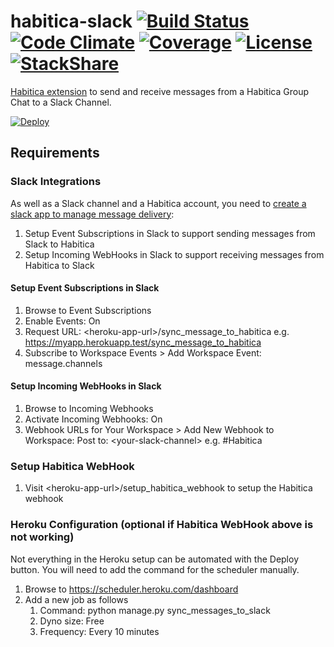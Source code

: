 # habitica-slack [![Build Status](https://img.shields.io/travis/niteshpatel/habitica-slack.svg)](https://travis-ci.org/niteshpatel/habitica-slack) [![Code Climate](https://img.shields.io/codeclimate/maintainability/niteshpatel/habitica-slack.svg)](https://codeclimate.com/github/niteshpatel/habitica-slack) [![Coverage](https://img.shields.io/codeclimate/coverage-letter/niteshpatel/habitica-slack.svg)](https://codeclimate.com/github/niteshpatel/habitica-slack) [![License](https://img.shields.io/github/license/niteshpatel/habitica-slack.svg?maxAge=3600)](https://raw.githubusercontent.com/niteshpatel/habitica-slack/master/LICENSE.txt) [![StackShare](http://img.shields.io/badge/tech-stack-0690fa.svg?style=flat)](http://stackshare.io/niteshpatel/habitica-slack)
[Habitica extension](http://habitica.wikia.com/wiki/Slack_Chat_Integration) to send and receive messages from a Habitica Group Chat to a Slack Channel.  

[![Deploy](https://www.herokucdn.com/deploy/button.svg)](https://heroku.com/deploy?template=https://github.com/niteshpatel/habitica-slack)

## Requirements

### Slack Integrations
As well as a Slack channel and a Habitica account, you need to [create a slack app to manage message delivery](https://api.slack.com/slack-apps#creating_apps):

1. Setup Event Subscriptions in Slack to support sending messages from Slack to Habitica
1. Setup Incoming WebHooks in Slack to support receiving messages from Habitica to Slack

#### Setup Event Subscriptions in Slack
1. Browse to Event Subscriptions
1. Enable Events: On
1. Request URL: &lt;heroku-app-url&gt;/sync_message_to_habitica e.g. https://myapp.herokuapp.test/sync_message_to_habitica
1. Subscribe to Workspace Events > Add Workspace Event: message.channels

#### Setup Incoming WebHooks in Slack
1. Browse to Incoming Webhooks
1. Activate Incoming Webhooks: On
1. Webhook URLs for Your Workspace > Add New Webhook to Workspace: Post to: &lt;your-slack-channel&gt; e.g. #Habitica

### Setup Habitica WebHook
1. Visit &lt;heroku-app-url&gt;/setup_habitica_webhook to setup the Habitica webhook

### Heroku Configuration (optional if Habitica WebHook above is not working)
Not everything in the Heroku setup can be automated with the Deploy button.  You will need to add the command for the scheduler manually.

1. Browse to https://scheduler.heroku.com/dashboard
1. Add a new job as follows
    1. Command: python manage.py sync_messages_to_slack
    1. Dyno size: Free
    1. Frequency: Every 10 minutes
    